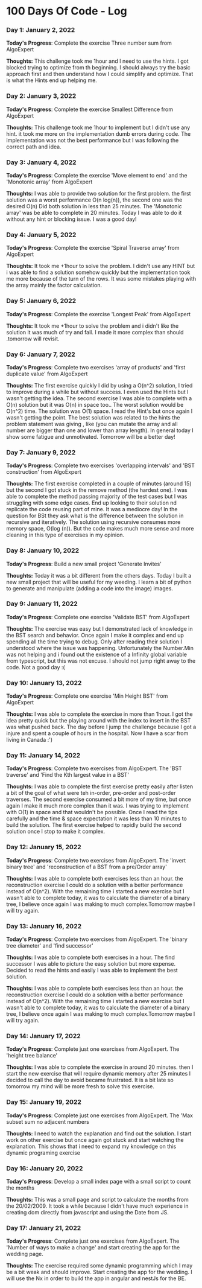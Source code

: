 # 100 Days Of Code - Log

### Day 1: January 2, 2022

**Today's Progress**:
Complete the exercise Three number sum from AlgoExpert

**Thoughts:**
This challenge took me 1hour and I need to use the hints. I got blocked trying to optimize from th beginning. I should always try the basic approach first and then understand how I could simplify and optimize. That is what the Hints end up helping me.

### Day 2: January 3, 2022

**Today's Progress**:
Complete the exercise Smallest Difference from AlgoExpert

**Thoughts:**
This challenge took me 1hour to implement but I didn't use any hint. it took me more on the implementation dumb errors during code. The implementation was not the best performance but I was following the correct path and idea. 

### Day 3: January 4, 2022

**Today's Progress**:
Complete the exercise 'Move element to end' and the 'Monotonic array' from AlgoExpert


**Thoughts:**
I was able to provide two solution for the first problem. the first solution was a worst performance O(n log(n)), the second one was the desired O(n)
Did both solution in less than 25 minutes.
The 'Monotonic array' was be able to complete in 20 minutes.
Today  I was able to do it without any hint or blocking issue. I was a good day!

### Day 4: January 5, 2022

**Today's Progress**:
Complete the exercise 'Spiral Traverse array'  from AlgoExpert


**Thoughts:**
It took me +1hour to solve the problem. I didn't use any HINT but i was able to find a solution somehow quickly but the implementation took me more because of the turn of the rows. It was some mistakes playing with the array mainly the factor calculation.

### Day 5: January 6, 2022

**Today's Progress**:
Complete the exercise 'Longest Peak'  from AlgoExpert


**Thoughts:**
It took me +1hour to solve the problem and i didn't like the solution it was much of try and fail. I made it more complex than should .tomorrow will revisit. 

### Day 6: January 7, 2022

**Today's Progress**:
Complete two exercises 'array of products' and 'first duplicate value'  from AlgoExpert


**Thoughts:**
The first  exercise quickly I did by using a O(n^2) solution, I tried to improve during a while but without success. I even used the Hints but I wasn't getting the idea. The second exercise I was able to complete with a O(n) solution but it was O(n) in space too.. The worst solution would be O(n^2) time. The solution was O(1) space. I read the Hint's but once again I wasn't getting the point. The best solution was related to the hints the problem statement was giving , like (you can mutate the array and all number are bigger than one and lower than array length). In general today I show some fatigue and unmotivated. Tomorrow will be a better day!

### Day 7: January 9, 2022

**Today's Progress**:
Complete two exercises 'overlapping intervals' and 'BST construction'  from AlgoExpert


**Thoughts:**
The first exercise completed in a couple of minutes (around 15) but the second I got stuck in the remove method  (the hardest one). I was able to complete the method passing majority of the test cases but I was struggling with some edge cases. End up looking to their solution nd replicate the code reusing part of mine. It was a mediocre day! In the question for BSt they ask what is the difference between the solution in recursive and iteratively. The solution using recursive consumes more  memory space, O(log (n)). But the code makes much more sense and more cleaning in this type of  exercises in my opinion.

### Day 8: January 10, 2022

**Today's Progress**:
Build a new small project 'Generate Invites'


**Thoughts:**
Today it was a bit different from the others days. Today I built a new small project that will be useful for my weeding. I learn a bit of python to generate and manipulate (adding a code into the image) images.

### Day 9: January 11, 2022

**Today's Progress**:
Complete one exercise 'Validate BST' from AlgoExpert


**Thoughts:**
The exercise was easy but I demonstrated lack of knowledge in the BST search and behavior. Once again I make it complex and end up spending all the time trying to debug. Only after reading their solution I understood where the issue was happening. Unfortunately the Number.Min was not helping and i found out the existence of a Infinity global variable from typescript, but this was not excuse. I should not jump right away to the code.   Not a good day :(

### Day 10: January 13, 2022

**Today's Progress**:
Complete one exercise 'Min Height BST' from AlgoExpert


**Thoughts:**
I was able to complete the exercise in more than 1hour. I got the idea pretty quick but the playing around with the index to insert in the BST was what pushed back. The day before I jump the challenge because I got a injure and spent a couple of hours in the hospital. Now I have a scar from living in Canada :')


### Day 11: January 14, 2022

**Today's Progress**:
Complete two exercises from AlgoExpert. The 'BST traverse' and 'Find the Kth largest value in a BST'


**Thoughts:**
I was able to complete the first exercise pretty easily after listen a bit of the goal of what were teh in-order, pre-order and post-order traverses. The second exercise consumed a bit more of my time, but once again I make it much more complex than it was. I was trying to implement with O(1) in space and that wouldn't be possible. Once I read the tips carefully and the time & space expectation it was less than 10 minutes to build the solution. The first exercise helped to rapidly build the second solution once I stop to make it complex.

### Day 12: January 15, 2022

**Today's Progress**:
Complete two exercises from AlgoExpert. The 'invert binary tree' and 'reconstruction of a BST from a pre/Order array'


**Thoughts:**
I was able to complete both exercises less than an hour. the reconstruction exercise I could do a solution with a better performance instead of O(n^2).
With the remaining time i started a new exercise but I wasn't able to complete today, it was to calculate the diameter of a binary tree, I believe once again I was making to much complex.Tomorrow maybe I will try again.

### Day 13: January 16, 2022

**Today's Progress**:
Complete two exercises from AlgoExpert. The 'binary tree diameter' and 'find successor'


**Thoughts:**
I was able to complete both exercises in a hour. The find successor I was able to picture the easy solution but more expense. Decided to read the hints and easily I was able to implement the best solution.

**Thoughts:**
I was able to complete both exercises less than an hour. the reconstruction exercise I could do a solution with a better performance instead of O(n^2).
With the remaining time i started a new exercise but I wasn't able to complete today, it was to calculate the diameter of a binary tree, I believe once again I was making to much complex.Tomorrow maybe I will try again.

### Day 14: January 17, 2022

**Today's Progress**:
Complete just one exercises from AlgoExpert. The 'height tree balance'


**Thoughts:**
I was able to complete the exercise in around 20 minutes. then I start the new exercise that will require dynamic memory after  25 minutes I decided to call the day to avoid became frustrated. It is a bit late so tomorrow my mind will be more fresh to solve this exercise.

### Day 15: January 19, 2022

**Today's Progress**:
Complete just one exercises from AlgoExpert. The 'Max subset sum no adjacent numbers


**Thoughts:**
I need to watch the explanation and find out the solution. I start work on other exercise but once again got stuck and start watching the explanation. This shows that i need to expand my knowledge on this dynamic programing exercise

### Day 16: January 20, 2022

**Today's Progress**:
Develop a small index page with a small script to count the months

**Thoughts:**
This was a small page and script to calculate the months from the 20/02/2009. It took a while because I didn't have much experience in creating dom directly from javascript and using the Date from JS.

### Day 17: January 21, 2022

**Today's Progress**:
Complete just one exercises from AlgoExpert. The 'Number of ways to make a change' and start creating the app for the wedding page.

**Thoughts:**
The exercise required some dynamic programming which I may be a bit weak and should improve.
Start creating the app for the wedding. I will use the Nx in order to build the app in angular and nestJs for the BE.


<!--

### Day 0: February 30, 2016 (Example 2)
##### (delete me or comment me out)

**Today's Progress**: Fixed CSS, worked on canvas functionality for the app.

**Thoughts**: I really struggled with CSS, but, overall, I feel like I am slowly getting better at it. Canvas is still new for me, but I managed to figure out some basic functionality.

**Link(s) to work**: [Calculator App](http://www.example.com)


### Day 1: June 27, Monday

**Today's Progress**: I've gone through many exercises on FreeCodeCamp.

**Thoughts** I've recently started coding, and it's a great feeling when I finally solve an algorithm challenge after a lot of attempts and hours spent.

**Link(s) to work**
1. [Find the Longest Word in a String](https://www.freecodecamp.com/challenges/find-the-longest-word-in-a-string)
2. [Title Case a Sentence](https://www.freecodecamp.com/challenges/title-case-a-sentence)
-->